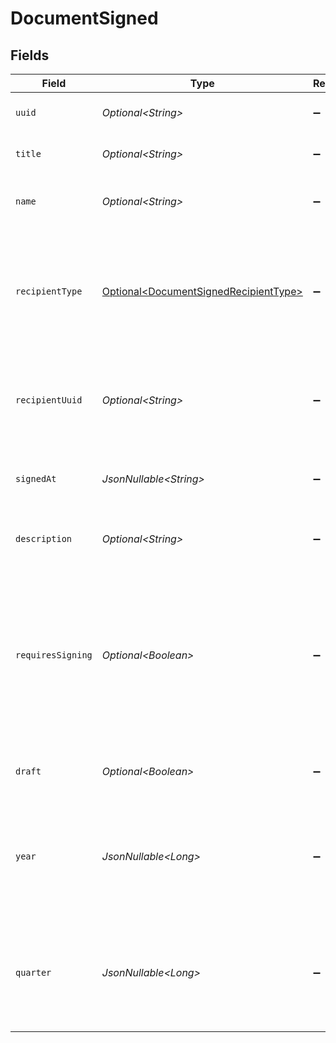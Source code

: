 # DocumentSigned


## Fields

| Field                                                                                                                                   | Type                                                                                                                                    | Required                                                                                                                                | Description                                                                                                                             |
| --------------------------------------------------------------------------------------------------------------------------------------- | --------------------------------------------------------------------------------------------------------------------------------------- | --------------------------------------------------------------------------------------------------------------------------------------- | --------------------------------------------------------------------------------------------------------------------------------------- |
| `uuid`                                                                                                                                  | *Optional\<String>*                                                                                                                     | :heavy_minus_sign:                                                                                                                      | The UUID of the document                                                                                                                |
| `title`                                                                                                                                 | *Optional\<String>*                                                                                                                     | :heavy_minus_sign:                                                                                                                      | The title of the document                                                                                                               |
| `name`                                                                                                                                  | *Optional\<String>*                                                                                                                     | :heavy_minus_sign:                                                                                                                      | The type identifier of the document                                                                                                     |
| `recipientType`                                                                                                                         | [Optional\<DocumentSignedRecipientType>](../../models/components/DocumentSignedRecipientType.md)                                        | :heavy_minus_sign:                                                                                                                      | The type of recipient associated with the document (will be `Contractor` for Contractor Documents)                                      |
| `recipientUuid`                                                                                                                         | *Optional\<String>*                                                                                                                     | :heavy_minus_sign:                                                                                                                      | Unique identifier for the recipient associated with the document                                                                        |
| `signedAt`                                                                                                                              | *JsonNullable\<String>*                                                                                                                 | :heavy_minus_sign:                                                                                                                      | When the document was signed (will be `null` if unsigned)                                                                               |
| `description`                                                                                                                           | *Optional\<String>*                                                                                                                     | :heavy_minus_sign:                                                                                                                      | The description of the document                                                                                                         |
| `requiresSigning`                                                                                                                       | *Optional\<Boolean>*                                                                                                                    | :heavy_minus_sign:                                                                                                                      | A boolean flag that indicates whether the document needs signing or not. Note that this value will change after the document is signed. |
| `draft`                                                                                                                                 | *Optional\<Boolean>*                                                                                                                    | :heavy_minus_sign:                                                                                                                      | If the document is in a draft state                                                                                                     |
| `year`                                                                                                                                  | *JsonNullable\<Long>*                                                                                                                   | :heavy_minus_sign:                                                                                                                      | The year of this document. This value is nullable and will not be present on all documents.                                             |
| `quarter`                                                                                                                               | *JsonNullable\<Long>*                                                                                                                   | :heavy_minus_sign:                                                                                                                      | The quarter of this document. This value is nullable and will not be present on all documents.                                          |